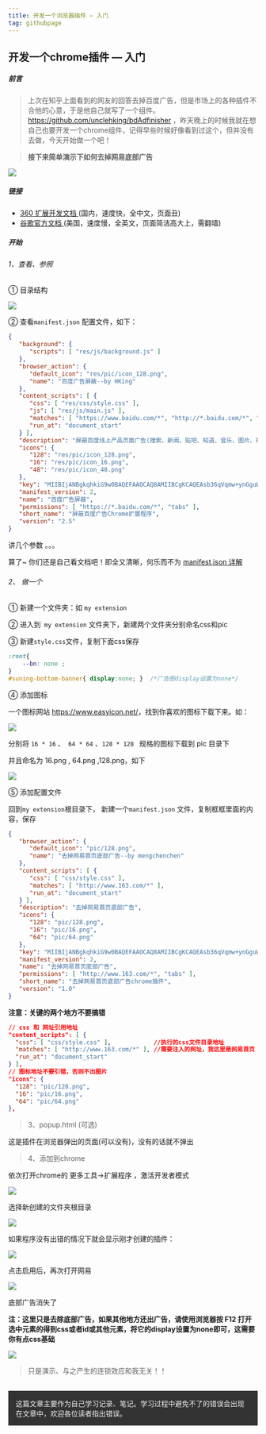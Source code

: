 ```yaml
---
title: 开发一个浏览器插件 — 入门
tag: githubpage
---
```


## 开发一个chrome插件 — 入门

##### 前言

> 上次在知乎上面看到的网友的回答去掉百度广告，但是市场上的各种插件不合他的心意，于是他自己就写了一个组件。https://github.com/unclehking/bdAdfinisher ，昨天晚上的时候我就在想自己也要开发一个chrome组件，记得早些时候好像看到过这个，但并没有去做，今天开始做一个吧！

> **接下来简单演示下如何去掉网易底部广告**

<img src='http://ox2pfy76y.bkt.clouddn.com/163index.png'>



##### 链接

- <a href='http://open.chrome.360.cn/extension_dev/overview.html'>360 扩展开发文档 </a> (国内，速度快，全中文，页面丑)
- <a href='https://developer.chrome.com/extensions/getstarted'>谷歌官方文档 </a> (美国，速度慢，全英文，页面简洁高大上，需翻墙)




##### 开始

###### 1、查看、参照

① 目录结构

<img src='http://ox2pfy76y.bkt.clouddn.com/%E7%B2%98%E8%B4%B4%E5%9B%BE%E7%89%87.png'>

② 查看`manifest.json` 配置文件，如下：

```json
{
   "background": {
      "scripts": [ "res/js/background.js" ]
   },
   "browser_action": {
      "default_icon": "res/pic/icon_128.png",
      "name": "百度广告屏蔽--by HKing"
   },
   "content_scripts": [ {
      "css": [ "res/css/style.css" ],
      "js": [ "res/js/main.js" ],
      "matches": [ "https://www.baidu.com/*", "http://*.baidu.com/*", "https://*.baidu.com/*" ],
      "run_at": "document_start"
   } ],
   "description": "屏蔽百度线上产品页面广告(搜索、新闻、贴吧、知道、音乐、图片、视频、文库等); 点击扩展图标打开(如果已打开则切换到)百度页面，可当书签用，省去每次输入地址的麻烦。",
   "icons": {
      "128": "res/pic/icon_128.png",
      "16": "res/pic/icon_16.png",
      "48": "res/pic/icon_48.png"
   },
   "key": "MIIBIjANBgkqhkiG9w0BAQEFAAOCAQ8AMIIBCgKCAQEAsb36qVqmw+ynGguWnpOSMtIYqzMxrlEXZl+w+5+xX1qXPpDlBdunINt5wgs5TQkQyRU5+V+RjZKXOJwAGGU+BQ2nNfx0xd3SIKR2tviavZ1l74iDhWPwEX31uVTDGBGqtTyEGukqa6k05N2z/T8VbaY1RIoZjeVNloPfR44BuSdRTAOJrcxHX4uO3hpKPZXbv3SivUdLjdwOF9veGsAl2HXnXrKfvZDjH6UtRZfIEfaolpR4PqfcRVFNESWK6Vlp5CBFPUtzH00f++qgLKvQekDndt2jzkD3cjE3e0xdQt+qtXO264/5wung/cuD4rAu8Xc1hZD/SgA3BjewlretjQIDAQAB",
   "manifest_version": 2,
   "name": "百度广告屏蔽",
   "permissions": [ "https://*.baidu.com/*", "tabs" ],
   "short_name": "屏蔽百度广告Chrome扩展程序",
   "version": "2.5"
}
```

讲几个参数 。。。

算了~ 你们还是自己看文档吧！即全又清晰，何乐而不为 <a href='http://open.chrome.360.cn/extension_dev/manifest.html'>manifest.json 详解</a>

###### 2、 做一个

① 新建一个文件夹：如 `my extension`

② 进入到` my extension` 文件夹下，新建两个文件夹分别命名css和pic

③ 新建`style.css`文件，复制下面css保存

```css
:root{
    --bn: none ;	
}
#suning-bottom-banner{ display:none; }  /*广告图display设置为none*/
```

④ 添加图标

一个图标网站 <a href='https://www.easyicon.net/'>https://www.easyicon.net/</a>，找到你喜欢的图标下载下来。如：

<img src='https://www.easyicon.net/api/resizeApi.php?id=1108076&size=128'>

分别将 `16 * 16` 、` 64 * 64` 、`128 * 128 ` 规格的图标下载到 pic 目录下

并且命名为 16.png , 64.png ,128.png，如下

<img src='http://ox2pfy76y.bkt.clouddn.com/wangyitubiao.png'>

⑤ 添加配置文件

回到`my extension`根目录下， 新建一个`manifest.json` 文件，复制框框里面的内容，保存

```json
{
   "browser_action": {
      "default_icon": "pic/128.png",
      "name": "去掉网易首页底部广告--by mengchenchen"
   },
   "content_scripts": [ {
      "css": [ "css/style.css" ],
      "matches": [ "http://www.163.com/*" ],
      "run_at": "document_start"
   } ],
   "description": "去掉网易首页底部广告",
   "icons": {
      "128": "pic/128.png",
      "16": "pic/16.png",
      "64": "pic/64.png"
   },
   "key": "MIIBIjANBgkqhkiG9w0BAQEFAAOCAQ8AMIIBCgKCAQEAsb36qVqmw+ynGguWnpOSMtIYqzMxrlEXZl+w+5+xX1qXPpDlBdunINt5wgs5TQkQyRU5+V+RjZKXOJwAGGU+BQ2nNfx0xd3SIKR2tviavZ1l74iDhWPwEX31uVTDGBGqtTyEGukqa6k05N2z/T8VbaY1RIoZjeVNloPfR44BuSdRTAOJrcxHX4uO3hpKPZXbv3SivUdLjdwOF9veGsAl2HXnXrKfvZDjH6UtRZfIEfaolpR4PqfcRVFNESWK6Vlp5CBFPUtzH00f++qgLKvQekDndt2jzkD3cjE3e0xdQt+qtXO264/5wung/cuD4rAu8Xc1hZD/SgA3BjewlretjQIDAQAB",
   "manifest_version": 2,
   "name": "去掉网易首页底部广告",
   "permissions": [ "http://www.163.com/*", "tabs" ],
   "short_name": "去掉网易首页底部广告chrome插件",
   "version": "1.0"
}
```

**注意：关键的两个地方不要搞错**

```json
// css 和 网址引用地址
"content_scripts": [ {
  "css": [ "css/style.css" ],			 //执行的css文件目录地址
  "matches": [ "http://www.163.com/*" ], //需要注入的网址，我这里是网易首页
  "run_at": "document_start"
} ],
// 图标地址不要引错，否则不出图片
"icons": {
  "128": "pic/128.png",
  "16": "pic/16.png",
  "64": "pic/64.png"
},
```

> 3、popup.html (可选)

这是插件在浏览器弹出的页面(可以没有)，没有的话就不弹出

> 4、添加到chrome

依次打开chrome的 更多工具->扩展程序 ，激活开发者模式

<img src='http://ox2pfy76y.bkt.clouddn.com/Snipaste_2017-09-30_13-42-54.png'>

选择新创建的文件夹根目录

<img src='http://ox2pfy76y.bkt.clouddn.com/Snipaste_2017-09-30_13-43-27.png'>

如果程序没有出错的情况下就会显示刚才创建的插件：

<img src='http://ox2pfy76y.bkt.clouddn.com/wangyiextensions.png'>

点击启用后，再次打开网易

<img src='http://ox2pfy76y.bkt.clouddn.com/wangyiindexx.png'>



底部广告消失了

**注：这里只是去除底部广告，如果其他地方还出广告，请使用浏览器按 F12 打开选中元素的得到css或者id或其他元素，将它的display设置为none即可，这需要你有点css基础**

<img src='http://ox2pfy76y.bkt.clouddn.com/aaa.png'>



> 只是演示、与之产生的连锁效应和我无关！！

<br><span style='padding:15px;display:block;background:#333;color:#f5f5f5;font-size:14px'>这篇文章主要作为自己学习记录、笔记。学习过程中避免不了的错误会出现在文章中，欢迎各位读者指出错误。</span>